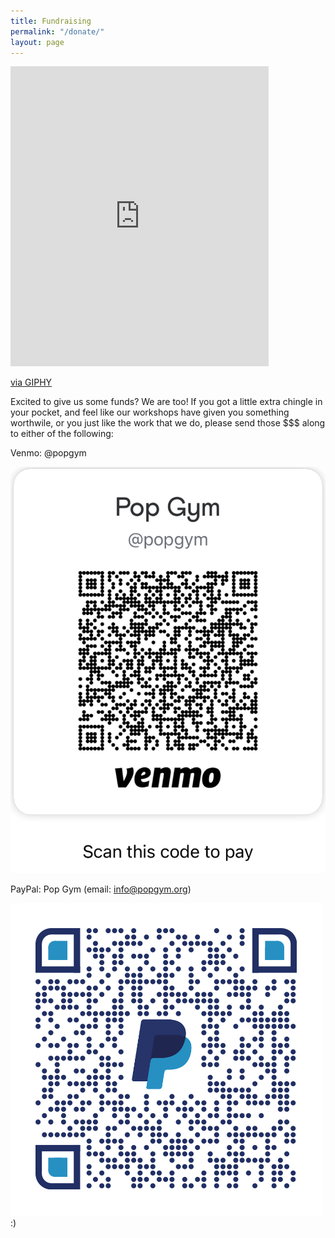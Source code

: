 ```yaml
---
title: Fundraising
permalink: "/donate/"
layout: page
---
```


<iframe src="https://giphy.com/embed/uyWTOgNGGWfks" width="413" height="480" frameBorder="0" class="giphy-embed" allowFullScreen></iframe><p><a href="https://giphy.com/gifs/rihanna-gif-uyWTOgNGGWfks">via GIPHY</a></p>

Excited to give us some funds? We are too! If you got a little extra chingle in your pocket, and feel like our workshops have given you something worthwile, or you just like the work that we do, please send those $$$ along to either of the following:

Venmo: @popgym 

![venmo qr code](/assets/QRCodeVenmo.png)


PayPal: Pop Gym (email: info@popgym.org)

![qrcodepay](/assets/qrcodepay.png)
:)
